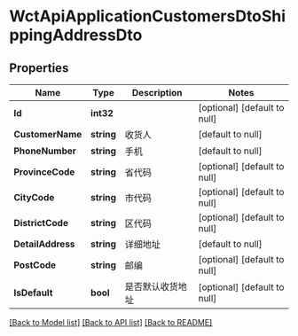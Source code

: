 # WctApiApplicationCustomersDtoShippingAddressDto

## Properties
Name | Type | Description | Notes
------------ | ------------- | ------------- | -------------
**Id** | **int32** |  | [optional] [default to null]
**CustomerName** | **string** | 收货人 | [default to null]
**PhoneNumber** | **string** | 手机 | [default to null]
**ProvinceCode** | **string** | 省代码 | [optional] [default to null]
**CityCode** | **string** | 市代码 | [optional] [default to null]
**DistrictCode** | **string** | 区代码 | [optional] [default to null]
**DetailAddress** | **string** | 详细地址 | [default to null]
**PostCode** | **string** | 邮编 | [optional] [default to null]
**IsDefault** | **bool** | 是否默认收货地址 | [optional] [default to null]

[[Back to Model list]](../README.md#documentation-for-models) [[Back to API list]](../README.md#documentation-for-api-endpoints) [[Back to README]](../README.md)

